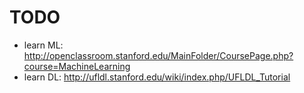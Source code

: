 # TODO

* learn ML: http://openclassroom.stanford.edu/MainFolder/CoursePage.php?course=MachineLearning
* learn DL: http://ufldl.stanford.edu/wiki/index.php/UFLDL_Tutorial
